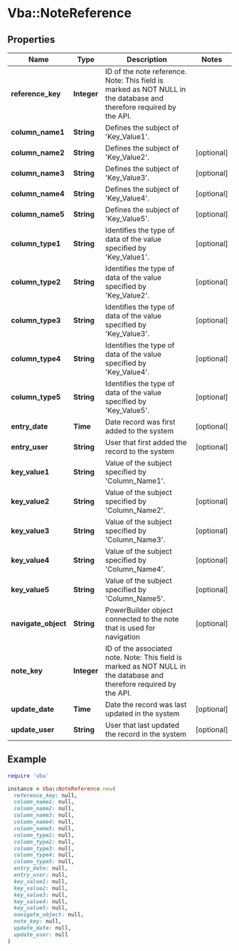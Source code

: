 # Vba::NoteReference

## Properties

| Name | Type | Description | Notes |
| ---- | ---- | ----------- | ----- |
| **reference_key** | **Integer** | ID of the note reference. Note: This field is marked as NOT NULL in the database and therefore required by the API. |  |
| **column_name1** | **String** | Defines the subject of &#39;Key_Value1&#39;. |  |
| **column_name2** | **String** | Defines the subject of &#39;Key_Value2&#39;. | [optional] |
| **column_name3** | **String** | Defines the subject of &#39;Key_Value3&#39;. | [optional] |
| **column_name4** | **String** | Defines the subject of &#39;Key_Value4&#39;. | [optional] |
| **column_name5** | **String** | Defines the subject of &#39;Key_Value5&#39;. | [optional] |
| **column_type1** | **String** | Identifies the type of data of the value specified by &#39;Key_Value1&#39;. | [optional] |
| **column_type2** | **String** | Identifies the type of data of the value specified by &#39;Key_Value2&#39;. | [optional] |
| **column_type3** | **String** | Identifies the type of data of the value specified by &#39;Key_Value3&#39;. | [optional] |
| **column_type4** | **String** | Identifies the type of data of the value specified by &#39;Key_Value4&#39;. | [optional] |
| **column_type5** | **String** | Identifies the type of data of the value specified by &#39;Key_Value5&#39;. | [optional] |
| **entry_date** | **Time** | Date record was first added to the system | [optional] |
| **entry_user** | **String** | User that first added the record to the system | [optional] |
| **key_value1** | **String** | Value of the subject specified by &#39;Column_Name1&#39;. |  |
| **key_value2** | **String** | Value of the subject specified by &#39;Column_Name2&#39;. | [optional] |
| **key_value3** | **String** | Value of the subject specified by &#39;Column_Name3&#39;. | [optional] |
| **key_value4** | **String** | Value of the subject specified by &#39;Column_Name4&#39;. | [optional] |
| **key_value5** | **String** | Value of the subject specified by &#39;Column_Name5&#39;. | [optional] |
| **navigate_object** | **String** | PowerBuilder object connected to the note that is used for navigation | [optional] |
| **note_key** | **Integer** | ID of the associated note. Note: This field is marked as NOT NULL in the database and therefore required by the API. |  |
| **update_date** | **Time** | Date the record was last updated in the system | [optional] |
| **update_user** | **String** | User that last updated the record in the system | [optional] |

## Example

```ruby
require 'vba'

instance = Vba::NoteReference.new(
  reference_key: null,
  column_name1: null,
  column_name2: null,
  column_name3: null,
  column_name4: null,
  column_name5: null,
  column_type1: null,
  column_type2: null,
  column_type3: null,
  column_type4: null,
  column_type5: null,
  entry_date: null,
  entry_user: null,
  key_value1: null,
  key_value2: null,
  key_value3: null,
  key_value4: null,
  key_value5: null,
  navigate_object: null,
  note_key: null,
  update_date: null,
  update_user: null
)
```

